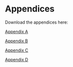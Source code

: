 # Appendices

Download the appendices here:

<a href="assets/Appendices/Appendix_A.pdf" target="_blank">Appendix A</a>

<a href="assets/Appendices/Appendix_B.pdf" target="_blank">Appendix B</a>

<a href="assets/Appendices/Appendix_C.pdf" target="_blank">Appendix C</a>

<a href="assets/Appendices/Appendix_D.pdf" target="_blank">Appendix D</a>
